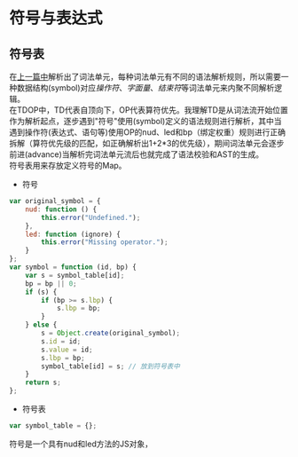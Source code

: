 # 符号与表达式
## 符号表
在[上一篇中](/javascript/tdop/01.词法和语法.md)解析出了词法单元，每种词法单元有不同的语法解析规则，所以需要一种数据结构(symbol)对应*操作符*、*字面量*、*结束符*等词法单元来内聚不同解析逻辑。    
在TDOP中，TD代表自顶向下，OP代表算符优先。我理解TD是从词法流开始位置作为解析起点，逐步遇到"符号"使用(symbol)定义的语法规则进行解析，其中当遇到操作符(表达式、语句等)使用OP的nud、led和bp（绑定权重）规则进行正确拆解（算符优先级的匹配，如正确解析出1+2*3的优先级），期间词法单元会逐步前进(advance)当解析完词法单元流后也就完成了语法校验和AST的生成。   
符号表用来存放定义符号的Map。



- 符号
```javascript
var original_symbol = {
    nud: function () {
        this.error("Undefined.");
    },
    led: function (ignore) {
        this.error("Missing operator.");
    }
};
var symbol = function (id, bp) {
    var s = symbol_table[id];
    bp = bp || 0;
    if (s) {
        if (bp >= s.lbp) {
            s.lbp = bp;
        }
    } else {
        s = Object.create(original_symbol);
        s.id = id;
        s.value = id;
        s.lbp = bp;
        symbol_table[id] = s; // 放到符号表中
    }
    return s;
};
```

- 符号表
```javascript
var symbol_table = {};
```


符号是一个具有nud和led方法的JS对象，

```javascript

```
